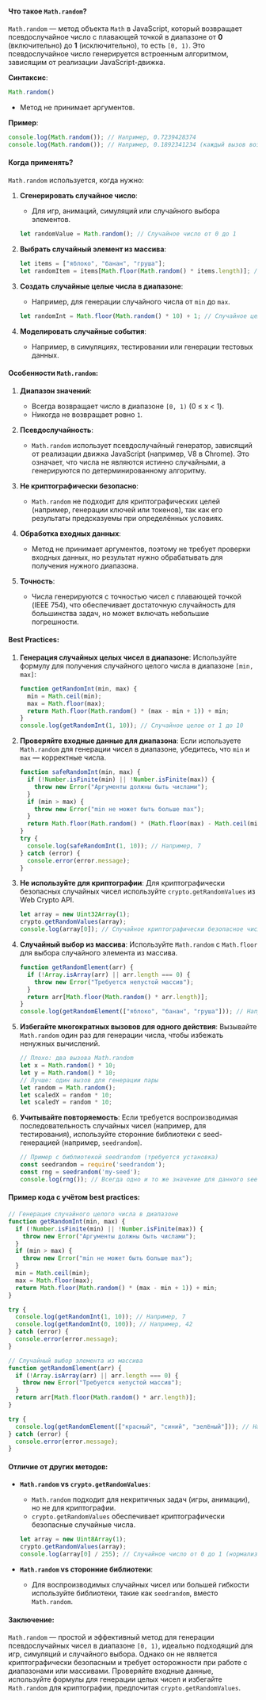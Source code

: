 #### Что такое `Math.random`?

`Math.random` — метод объекта `Math` в JavaScript, который возвращает псевдослучайное число с плавающей точкой в диапазоне от **0** (включительно) до **1** (исключительно), то есть `[0, 1)`. Это псевдослучайное число генерируется встроенным алгоритмом, зависящим от реализации JavaScript-движка.

**Синтаксис**:

```javascript
Math.random()
```
- Метод не принимает аргументов.

**Пример**:

```javascript
console.log(Math.random()); // Например, 0.7239428374
console.log(Math.random()); // Например, 0.1892341234 (каждый вызов возвращает новое число)
```

#### Когда применять?

`Math.random` используется, когда нужно:
1. **Сгенерировать случайное число**:
   - Для игр, анимаций, симуляций или случайного выбора элементов.

   ```javascript
   let randomValue = Math.random(); // Случайное число от 0 до 1
   ```
2. **Выбрать случайный элемент из массива**:

   ```javascript
   let items = ["яблоко", "банан", "груша"];
   let randomItem = items[Math.floor(Math.random() * items.length)]; // Случайный элемент
   ```
3. **Создать случайные целые числа в диапазоне**:
   - Например, для генерации случайного числа от `min` до `max`.

   ```javascript
   let randomInt = Math.floor(Math.random() * 10) + 1; // Случайное целое от 1 до 10
   ```
4. **Моделировать случайные события**:
   - Например, в симуляциях, тестировании или генерации тестовых данных.

#### Особенности `Math.random`:

1. **Диапазон значений**:
   - Всегда возвращает число в диапазоне `[0, 1)` (0 ≤ x < 1).
   - Никогда не возвращает ровно `1`.

2. **Псевдослучайность**:
   - `Math.random` использует псевдослучайный генератор, зависящий от реализации движка JavaScript (например, V8 в Chrome). Это означает, что числа не являются истинно случайными, а генерируются по детерминированному алгоритму.

3. **Не криптографически безопасно**:
   - `Math.random` не подходит для криптографических целей (например, генерации ключей или токенов), так как его результаты предсказуемы при определённых условиях.

4. **Обработка входных данных**:
   - Метод не принимает аргументов, поэтому не требует проверки входных данных, но результат нужно обрабатывать для получения нужного диапазона.

5. **Точность**:
   - Числа генерируются с точностью чисел с плавающей точкой (IEEE 754), что обеспечивает достаточную случайность для большинства задач, но может включать небольшие погрешности.

#### Best Practices:

1. **Генерация случайных целых чисел в диапазоне**:
   Используйте формулу для получения случайного целого числа в диапазоне `[min, max]`:

   ```javascript
   function getRandomInt(min, max) {
     min = Math.ceil(min);
     max = Math.floor(max);
     return Math.floor(Math.random() * (max - min + 1)) + min;
   }
   console.log(getRandomInt(1, 10)); // Случайное целое от 1 до 10
   ```

2. **Проверяйте входные данные для диапазона**:
   Если используете `Math.random` для генерации чисел в диапазоне, убедитесь, что `min` и `max` — корректные числа.

   ```javascript
   function safeRandomInt(min, max) {
     if (!Number.isFinite(min) || !Number.isFinite(max)) {
       throw new Error("Аргументы должны быть числами");
     }
     if (min > max) {
       throw new Error("min не может быть больше max");
     }
     return Math.floor(Math.random() * (Math.floor(max) - Math.ceil(min) + 1)) + Math.ceil(min);
   }
   try {
     console.log(safeRandomInt(1, 10)); // Например, 7
   } catch (error) {
     console.error(error.message);
   }
   ```

3. **Не используйте для криптографии**:
   Для криптографически безопасных случайных чисел используйте `crypto.getRandomValues` из Web Crypto API.

   ```javascript
   let array = new Uint32Array(1);
   crypto.getRandomValues(array);
   console.log(array[0]); // Случайное криптографически безопасное число
   ```

4. **Случайный выбор из массива**:
   Используйте `Math.random` с `Math.floor` для выбора случайного элемента из массива.

   ```javascript
   function getRandomElement(arr) {
     if (!Array.isArray(arr) || arr.length === 0) {
       throw new Error("Требуется непустой массив");
     }
     return arr[Math.floor(Math.random() * arr.length)];
   }
   console.log(getRandomElement(["яблоко", "банан", "груша"])); // Например, "банан"
   ```

5. **Избегайте многократных вызовов для одного действия**:
   Вызывайте `Math.random` один раз для генерации числа, чтобы избежать ненужных вычислений.

   ```javascript
   // Плохо: два вызова Math.random
   let x = Math.random() * 10;
   let y = Math.random() * 10;
   // Лучше: один вызов для генерации пары
   let random = Math.random();
   let scaledX = random * 10;
   let scaledY = random * 10;
   ```

6. **Учитывайте повторяемость**:
   Если требуется воспроизводимая последовательность случайных чисел (например, для тестирования), используйте сторонние библиотеки с seed-генерацией (например, `seedrandom`).

   ```javascript
   // Пример с библиотекой seedrandom (требуется установка)
   const seedrandom = require('seedrandom');
   const rng = seedrandom('my-seed');
   console.log(rng()); // Всегда одно и то же значение для данного seed
   ```

#### Пример кода с учётом best practices:

```javascript
// Генерация случайного целого числа в диапазоне
function getRandomInt(min, max) {
  if (!Number.isFinite(min) || !Number.isFinite(max)) {
    throw new Error("Аргументы должны быть числами");
  }
  if (min > max) {
    throw new Error("min не может быть больше max");
  }
  min = Math.ceil(min);
  max = Math.floor(max);
  return Math.floor(Math.random() * (max - min + 1)) + min;
}

try {
  console.log(getRandomInt(1, 10)); // Например, 7
  console.log(getRandomInt(0, 100)); // Например, 42
} catch (error) {
  console.error(error.message);
}

// Случайный выбор элемента из массива
function getRandomElement(arr) {
  if (!Array.isArray(arr) || arr.length === 0) {
    throw new Error("Требуется непустой массив");
  }
  return arr[Math.floor(Math.random() * arr.length)];
}

try {
  console.log(getRandomElement(["красный", "синий", "зелёный"])); // Например, "синий"
} catch (error) {
  console.error(error.message);
}
```

#### Отличие от других методов:

- **`Math.random` vs `crypto.getRandomValues`**:
  - `Math.random` подходит для некритичных задач (игры, анимации), но не для криптографии.
  - `crypto.getRandomValues` обеспечивает криптографически безопасные случайные числа.

  ```javascript
  let array = new Uint8Array(1);
  crypto.getRandomValues(array);
  console.log(array[0] / 255); // Случайное число от 0 до 1 (нормализованное)
  ```
- **`Math.random` vs сторонние библиотеки**:
  - Для воспроизводимых случайных чисел или большей гибкости используйте библиотеки, такие как `seedrandom`, вместо `Math.random`.

#### Заключение:

`Math.random` — простой и эффективный метод для генерации псевдослучайных чисел в диапазоне `[0, 1)`, идеально подходящий для игр, симуляций и случайного выбора. Однако он не является криптографически безопасным и требует осторожности при работе с диапазонами или массивами. Проверяйте входные данные, используйте формулы для генерации целых чисел и избегайте `Math.random` для криптографии, предпочитая `crypto.getRandomValues`.